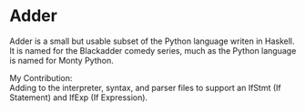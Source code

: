 # Adder
Adder is a small but usable subset of the Python language writen in Haskell. It is named for the Blackadder comedy series, much as the Python language is named for Monty Python. 


My Contribution:                                                                                                                                                         
         Adding to the interpreter, syntax, and parser files to support an IfStmt (If Statement) and IfExp (If Expression). 
